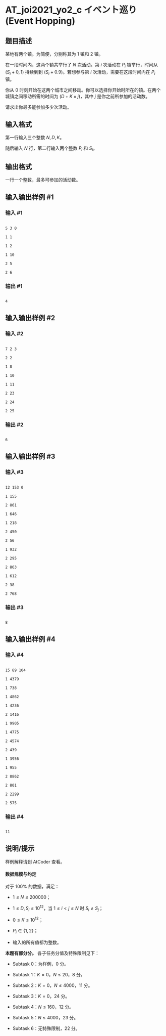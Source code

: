 # AT_joi2021_yo2_c イベント巡り (Event Hopping)

## 题目描述

某地有两个镇。为简便，分别称其为 $1$ 镇和 $2$ 镇。

在一段时间内，这两个镇共举行了 $N$ 次活动。第 $i$ 次活动在 $P_i$ 镇举行，时间从 $(S_i+0,1)$ 持续到到 $(S_i+0.9)$。若想参与第 $i$ 次活动，需要在这段时间内在 $P_i$ 镇。

你从 $0$ 时刻开始在这两个城市之间移动。你可以选择你开始时所在的镇。在两个城镇之间移动所需的时间为 $(D+K\times j)$，其中 $j$ 是你之前所参加的活动数。

请求出你最多能参加多少次活动。

## 输入格式

第一行输入三个整数 $N,D,K$。

随后输入 $N$ 行，第二行输入两个整数 $P_i$ 和 $S_i$。

## 输出格式

一行一个整数，最多可参加的活动数。

## 输入输出样例 #1

### 输入 #1

```
5 3 0
1 1
1 2
1 10
2 5
2 6
```

### 输出 #1

```
4
```

## 输入输出样例 #2

### 输入 #2

```
7 2 3
2 2
1 8
1 10
1 11
2 23
2 24
2 25
```

### 输出 #2

```
6
```

## 输入输出样例 #3

### 输入 #3

```
12 153 0
1 155
2 861
1 646
1 218
2 450
2 56
1 932
2 295
2 863
1 612
2 38
2 768
```

### 输出 #3

```
8
```

## 输入输出样例 #4

### 输入 #4

```
15 89 104
1 4379
1 738
1 4862
1 4236
2 1416
1 9905
1 4775
2 4574
2 439
1 3956
1 955
2 8862
2 801
2 2299
2 575
```

### 输出 #4

```
11
```

## 说明/提示

样例解释请到 AtCoder 查看。

#### 数据规模与约定

对于 $100\%$ 的数据，满足：

- $1\le N\le 200000$；
- $1\le D,S_i\le 10^{12}$，当 $1\le i\lt j\le N$ 时 $S_i\neq S_j$；
- $0\le K\le 10^{12}$；
- $P_i\in \{1,2\}$；
- 输入的所有值都为整数。

**本题有部分分。** 各子任务分值及特殊限制见下：

- Subtask 0：为样例，$0$ 分。
- Subtask 1：$K=0$，$N\le 20$，$8$ 分。
- Subtask 2：$K=0$，$N\le 4000$，$11$ 分。
- Subtask 3：$K=0$，$24$ 分。
- Subtask 4：$N\le 160$，$12$ 分。
- Subtask 5：$N\le 4000$，$23$ 分。
- Subtask 6：无特殊限制，$22$ 分。